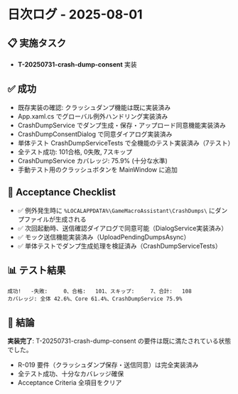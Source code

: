 # 日次ログ - 2025-08-01

## 📋 実施タスク
- **T-20250731-crash-dump-consent** 実装

## ✅ 成功
- 既存実装の確認: クラッシュダンプ機能は既に実装済み
- App.xaml.cs でグローバル例外ハンドリング実装済み
- CrashDumpService でダンプ生成・保存・アップロード同意機能実装済み
- CrashDumpConsentDialog で同意ダイアログ実装済み
- 単体テスト CrashDumpServiceTests で全機能のテスト実装済み（7テスト）
- 全テスト成功: 101合格, 0失敗, 7スキップ
- CrashDumpService カバレッジ: 75.9% (十分な水準)
- 手動テスト用のクラッシュボタンを MainWindow に追加

## 🧪 Acceptance Checklist
- ✅ 例外発生時に `%LOCALAPPDATA%\GameMacroAssistant\CrashDumps\` にダンプファイルが生成される
- ✅ 次回起動時、送信確認ダイアログで同意可能（DialogService実装済み）
- ✅ モック送信機能実装済み（UploadPendingDumpsAsync）
- ✅ 単体テストでダンプ生成処理を検証済み（CrashDumpServiceTests）

## 📊 テスト結果
```
成功!   -失敗:     0、合格:   101、スキップ:     7、合計:   108
カバレッジ: 全体 42.6%、Core 61.4%、CrashDumpService 75.9%
```

## 🎯 結論
**実装完了**: T-20250731-crash-dump-consent の要件は既に満たされている状態でした。
- R-019 要件（クラッシュダンプ保存・送信同意）は完全実装済み
- 全テスト成功、十分なカバレッジ確保
- Acceptance Criteria 全項目をクリア